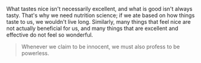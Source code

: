 What tastes nice isn't necessarily excellent, and what is good isn't always tasty. That's why we need nutrition science; if we ate based on how things taste to us, we wouldn't live long. Similarly, many things that feel nice are not actually beneficial for us, and many things that are excellent and effective do not feel so wonderful.

> Whenever we claim to be innocent, we must also profess to be powerless.
